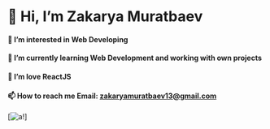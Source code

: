 # 👋 Hi, I’m Zakarya Muratbaev
#### 👀 I’m interested in Web Developing
#### 🌱 I’m currently learning Web Development and working with own projects
#### 💞️ I’m love ReactJS
#### 📫 How to reach me Email: zakaryamuratbaev13@gmail.com
[![a!](https://cdn.devdojo.com/users/August2022/zakaryamuratbaev13.jpg)]
